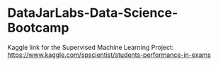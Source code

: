 # DataJarLabs-Data-Science-Bootcamp
 Kaggle link for the Supervised Machine Learning Project: https://www.kaggle.com/spscientist/students-performance-in-exams
